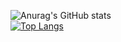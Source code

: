 
![Anurag's GitHub stats](https://github-readme-stats.vercel.app/api?username=yoo-jean&show_icons=true&theme=dracula) <br>
[![Top Langs](https://github-readme-stats.vercel.app/api/top-langs/?username=yoo-jean&layout=compact)](https://github.com/anuraghazra/github-readme-stats)







<!--
**yoo-jean/yoo-jean** is a ✨ _special_ ✨ repository because its `README.md` (this file) appears on your GitHub profile.

Here are some ideas to get you started:

- 🔭 I’m currently working on ...
- 🌱 I’m currently learning ...
- 👯 I’m looking to collaborate on ...
- 🤔 I’m looking for help with ...
- 💬 Ask me about ...
- 📫 How to reach me: ...
- 😄 Pronouns: ...
- ⚡ Fun fact: ...
-->
